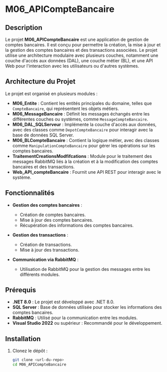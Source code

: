 # M06_APICompteBancaire

## Description

Le projet **M06_APICompteBancaire** est une application de gestion de comptes bancaires. Il est conçu pour permettre la création, la mise à jour et la gestion des comptes bancaires et des transactions associées. Le projet utilise une architecture modulaire avec plusieurs couches, notamment une couche d'accès aux données (DAL), une couche métier (BL), et une API Web pour l'interaction avec les utilisateurs ou d'autres systèmes.

## Architecture du Projet

Le projet est organisé en plusieurs modules :

- **M06_Entite** : Contient les entités principales du domaine, telles que `CompteBancaire`, qui représentent les objets métiers.
- **M06_MessageBancaire** : Définit les messages échangés entre les différentes couches ou systèmes, comme `MessageCompteBancaire`.
- **M06_DAL_SQLServeur** : Implémente la couche d'accès aux données, avec des classes comme `DepotCompteBancaire` pour interagir avec la base de données SQL Server.
- **M06_BLCompteBancaire** : Contient la logique métier, avec des classes comme `ManipulationCompteBancaire` pour gérer les opérations sur les comptes bancaires.
- **TraitementCreationsModfifcations** : Module pour le traitement des messages RabbitMQ liés à la création et à la modification des comptes bancaires et des transactions.
- **Web_API_compteBancaire** : Fournit une API REST pour interagir avec le système.

## Fonctionnalités

- **Gestion des comptes bancaires** :
  - Création de comptes bancaires.
  - Mise à jour des comptes bancaires.
  - Récupération des informations des comptes bancaires.

- **Gestion des transactions** :
  - Création de transactions.
  - Mise à jour des transactions.

- **Communication via RabbitMQ** :
  - Utilisation de RabbitMQ pour la gestion des messages entre les différents modules.

## Prérequis

- **.NET 8.0** : Le projet est développé avec .NET 8.0.
- **SQL Server** : Base de données utilisée pour stocker les informations des comptes bancaires.
- **RabbitMQ** : Utilisé pour la communication entre les modules.
- **Visual Studio 2022** ou supérieur : Recommandé pour le développement.

## Installation

1. Clonez le dépôt :
   ```bash
   git clone <url-du-repo>
   cd M06_APICompteBancaire

